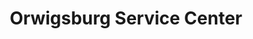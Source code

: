 ---
title: "Orwigsburg Service Center"
url: /orwigsburg/orwigsburg-service-center/
shop: car repair
---